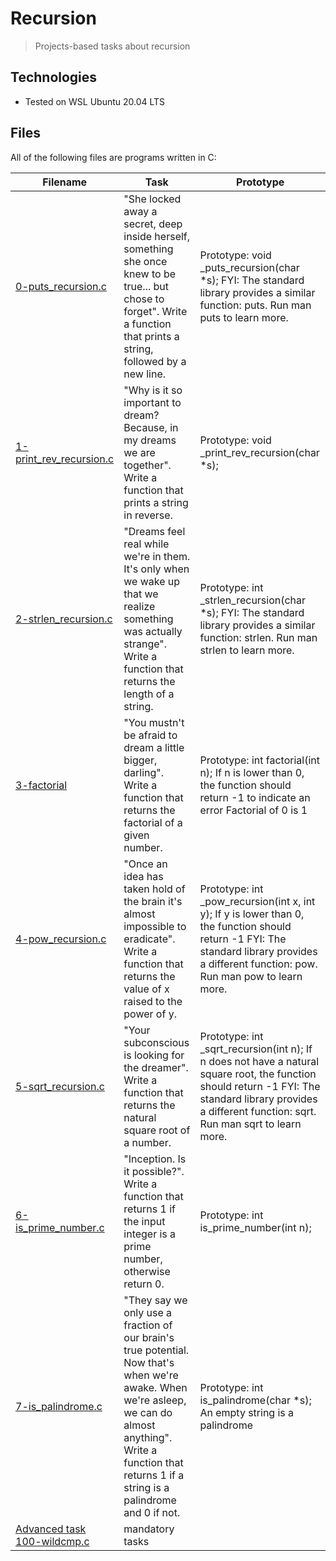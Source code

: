 # Recursion
> Projects-based tasks about recursion
## Technologies
* Tested on WSL Ubuntu 20.04 LTS
## Files
All of the following files are programs written in C:

| Filename | Task | Prototype |
|--------|----|---------|
| [0-puts_recursion.c](./0-puts_recursion.c) | "She locked away a secret, deep inside herself, something she once knew to be true... but chose to forget". Write a function that prints a string, followed by a new line. | Prototype: void _puts_recursion(char *s); FYI: The standard library provides a similar function: puts. Run man puts to learn more. |
| [1-print_rev_recursion.c](./1-print_rev_recursion.c) | "Why is it so important to dream? Because, in my dreams we are together". Write a function that prints a string in reverse. | Prototype: void _print_rev_recursion(char *s); |
| [2-strlen_recursion.c](./2-strlen_recursion.c) | "Dreams feel real while we're in them. It's only when we wake up that we realize something was actually strange". Write a function that returns the length of a string. | Prototype: int _strlen_recursion(char *s); FYI: The standard library provides a similar function: strlen. Run man strlen to learn more. |
| [3-factorial](./3-factorial.c) | "You mustn't be afraid to dream a little bigger, darling". Write a function that returns the factorial of a given number. | Prototype: int factorial(int n); If n is lower than 0, the function should return -1 to indicate an error Factorial of 0 is 1 |
| [4-pow_recursion.c](./4-pow_recursion.c) | "Once an idea has taken hold of the brain it's almost impossible to eradicate". Write a function that returns the value of x raised to the power of y. | Prototype: int _pow_recursion(int x, int y); If y is lower than 0, the function should return -1 FYI: The standard library provides a different function: pow. Run man pow to learn more. |
| [5-sqrt_recursion.c](./5-sqrt_recursion.c) | "Your subconscious is looking for the dreamer". Write a function that returns the natural square root of a number. | Prototype: int _sqrt_recursion(int n); If n does not have a natural square root, the function should return -1 FYI: The standard library provides a different function: sqrt. Run man sqrt to learn more. |
| [6-is_prime_number.c](./6-is_prime_number.c) | "Inception. Is it possible?". Write a function that returns 1 if the input integer is a prime number, otherwise return 0. | Prototype: int is_prime_number(int n); |
| [7-is_palindrome.c](./7-is_palindrome.c) | "They say we only use a fraction of our brain's true potential. Now that's when we're awake. When we're asleep, we can do almost anything". Write a function that returns 1 if a string is a palindrome and 0 if not. | Prototype: int is_palindrome(char *s); An empty string is a palindrome |
| [Advanced task 100-wildcmp.c](./100-wildcmp.c) | mandatory tasks | |
